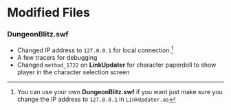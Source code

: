 # Modified Files

### DungeonBlitz.swf

-   Changed IP address to `127.0.0.1` for local connection.[^1]
-   A few tracers for debugging
-   Changed `method_1722` on **LinkUpdater** for character paperdoll to show player in the character selection screen

[^1]: You can use your own **DungeonBlitz.swf** if you want just make sure you change the IP address to `127.0.0.1` in `LinkUpdater.as`
